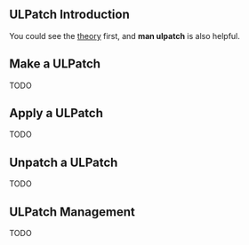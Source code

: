 
## ULPatch Introduction

You could see the [theory](./theory.md) first, and **man ulpatch** is also helpful.


## Make a ULPatch

TODO

## Apply a ULPatch

TODO

## Unpatch a ULPatch

TODO

## ULPatch Management

TODO

